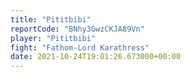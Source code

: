 ```yaml
---
title: "Pititbibi"
reportCode: "BNhy3GwzCKJA89Vn"
player: "Pititbibi"
fight: "Fathom-Lord Karathress"
date: 2021-10-24T19:01:26.673000+00:00
---
```

